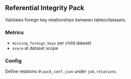## Referential Integrity Pack

Validates foreign key relationships between tables/datasets.

### Metrics
- `missing_foreign_keys` per child dataset
- `score` at dataset scope

### Config
Define relations in `pack_conf.json` under `job.relations`.


